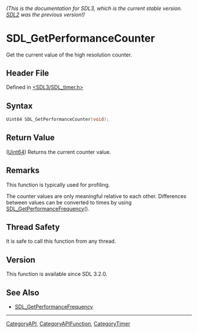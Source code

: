 ###### (This is the documentation for SDL3, which is the current stable version. [SDL2](https://wiki.libsdl.org/SDL2/) was the previous version!)
# SDL_GetPerformanceCounter

Get the current value of the high resolution counter.

## Header File

Defined in [<SDL3/SDL_timer.h>](https://github.com/libsdl-org/SDL/blob/main/include/SDL3/SDL_timer.h)

## Syntax

```c
Uint64 SDL_GetPerformanceCounter(void);
```

## Return Value

([Uint64](Uint64)) Returns the current counter value.

## Remarks

This function is typically used for profiling.

The counter values are only meaningful relative to each other. Differences
between values can be converted to times by using
[SDL_GetPerformanceFrequency](SDL_GetPerformanceFrequency)().

## Thread Safety

It is safe to call this function from any thread.

## Version

This function is available since SDL 3.2.0.

## See Also

- [SDL_GetPerformanceFrequency](SDL_GetPerformanceFrequency)

----
[CategoryAPI](CategoryAPI), [CategoryAPIFunction](CategoryAPIFunction), [CategoryTimer](CategoryTimer)

